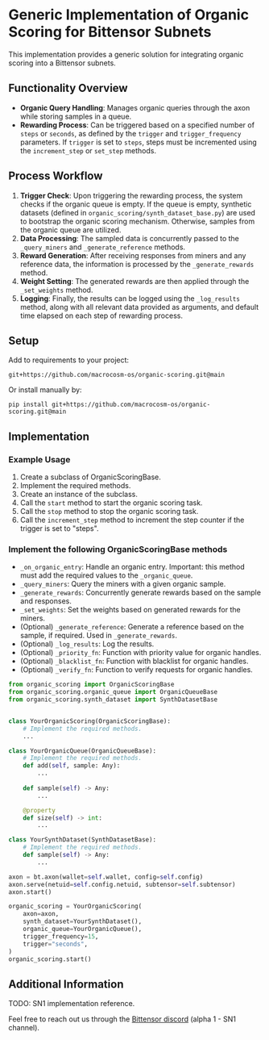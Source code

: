 # Generic Implementation of Organic Scoring for Bittensor Subnets

This implementation provides a generic solution for integrating organic scoring into a Bittensor subnets.


## Functionality Overview
- **Organic Query Handling**: Manages organic queries through the axon while storing samples in a queue.
- **Rewarding Process**: Can be triggered based on a specified number of `steps` or `seconds`,
as defined by the `trigger` and `trigger_frequency` parameters. If `trigger` is set to `steps`,
steps must be incremented using the `increment_step` or `set_step` methods.


## Process Workflow
1. **Trigger Check**: Upon triggering the rewarding process, the system checks if the organic queue is empty.
If the queue is empty, synthetic datasets (defined in `organic_scoring/synth_dataset_base.py`) are used to bootstrap
the organic scoring mechanism. Otherwise, samples from the organic queue are utilized.
2. **Data Processing**: The sampled data is concurrently passed to the `_query_miners` and `_generate_reference`
methods.
3. **Reward Generation**: After receiving responses from miners and any reference data, the information
is processed by the `_generate_rewards` method.
4. **Weight Setting**: The generated rewards are then applied through the `_set_weights` method.
5. **Logging**: Finally, the results can be logged using the `_log_results` method, along with all relevant data
provided as arguments, and default time elapsed on each step of rewarding process.


## Setup

Add to requirements to your project:
```shell
git+https://github.com/macrocosm-os/organic-scoring.git@main
```

Or install manually by:
```shell
pip install git+https://github.com/macrocosm-os/organic-scoring.git@main
```

## Implementation

### Example Usage
1. Create a subclass of OrganicScoringBase.
2. Implement the required methods.
3. Create an instance of the subclass.
4. Call the `start` method to start the organic scoring task.
5. Call the `stop` method to stop the organic scoring task.
6. Call the `increment_step` method to increment the step counter if the trigger is set to "steps".

### Implement the following OrganicScoringBase methods
- `_on_organic_entry`: Handle an organic entry.
    Important: this method must add the required values to the `_organic_queue`.
- `_query_miners`: Query the miners with a given organic sample.
- `_generate_rewards`: Concurrently generate rewards based on the sample and responses.
- `_set_weights`: Set the weights based on generated rewards for the miners.
- (Optional) `_generate_reference`: Generate a reference based on the sample, if required.
    Used in `_generate_rewards`.
- (Optional) `_log_results`: Log the results.
- (Optional) `_priority_fn`: Function with priority value for organic handles.
- (Optional) `_blacklist_fn`: Function with blacklist for organic handles.
- (Optional) `_verify_fn`: Function to verify requests for organic handles.

```python
from organic_scoring import OrganicScoringBase
from organic_scoring.organic_queue import OrganicQueueBase
from organic_scoring.synth_dataset import SynthDatasetBase


class YourOrganicScoring(OrganicScoringBase):
    # Implement the required methods.
    ...

class YourOrganicQueue(OrganicQueueBase):
    # Implement the required methods.
    def add(self, sample: Any):
        ...
    
    def sample(self) -> Any:
        ...

    @property
    def size(self) -> int:
        ...

class YourSynthDataset(SynthDatasetBase):
    # Implement the required methods.
    def sample(self) -> Any:
        ...

axon = bt.axon(wallet=self.wallet, config=self.config)
axon.serve(netuid=self.config.netuid, subtensor=self.subtensor)
axon.start()

organic_scoring = YourOrganicScoring(
    axon=axon,
    synth_dataset=YourSynthDataset(),
    organic_queue=YourOrganicQueue(),
    trigger_frequency=15,
    trigger="seconds",
)
organic_scoring.start()
```


## Additional Information

TODO: SN1 implementation reference.

Feel free to reach out us through the [Bittensor discord](https://discord.gg/UqAxyhrf) (alpha 1 - SN1 channel).
